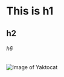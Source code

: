 # This is h1
 ## h2
 ###### h6
![Image of Yaktocat](https://octodex.github.com/images/yaktocat.png)
